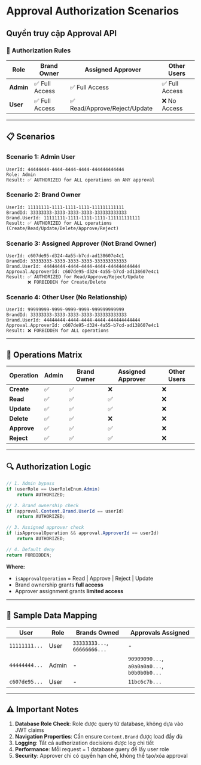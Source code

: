 # Approval Authorization Scenarios

## Quyền truy cập Approval API

### 🔐 **Authorization Rules**

| Role | Brand Owner | Assigned Approver | Other Users |
|------|-------------|-------------------|-------------|
| **Admin** | ✅ Full Access | ✅ Full Access | ✅ Full Access |
| **User** | ✅ Full Access | ✅ Read/Approve/Reject/Update | ❌ No Access |

---

## 📋 **Scenarios**

### **Scenario 1: Admin User**
```
UserId: 44444444-4444-4444-4444-444444444444
Role: Admin
Result: ✅ AUTHORIZED for ALL operations on ANY approval
```

### **Scenario 2: Brand Owner**
```
UserId: 11111111-1111-1111-1111-111111111111
BrandId: 33333333-3333-3333-3333-333333333333
Brand.UserId: 11111111-1111-1111-1111-111111111111
Result: ✅ AUTHORIZED for ALL operations (Create/Read/Update/Delete/Approve/Reject)
```

### **Scenario 3: Assigned Approver (Not Brand Owner)**
```
UserId: c607de95-d324-4a55-b7cd-ad138607e4c1
BrandId: 33333333-3333-3333-3333-333333333333
Brand.UserId: 44444444-4444-4444-4444-444444444444
Approval.ApproverId: c607de95-d324-4a55-b7cd-ad138607e4c1
Result: ✅ AUTHORIZED for Read/Approve/Reject/Update
        ❌ FORBIDDEN for Create/Delete
```

### **Scenario 4: Other User (No Relationship)**
```
UserId: 99999999-9999-9999-9999-999999999999
BrandId: 33333333-3333-3333-3333-333333333333
Brand.UserId: 44444444-4444-4444-4444-444444444444
Approval.ApproverId: c607de95-d324-4a55-b7cd-ad138607e4c1
Result: ❌ FORBIDDEN for ALL operations
```

---

## 🎯 **Operations Matrix**

| Operation | Admin | Brand Owner | Assigned Approver | Other Users |
|-----------|-------|-------------|-------------------|-------------|
| **Create** | ✅ | ✅ | ❌ | ❌ |
| **Read** | ✅ | ✅ | ✅ | ❌ |
| **Update** | ✅ | ✅ | ✅ | ❌ |
| **Delete** | ✅ | ✅ | ❌ | ❌ |
| **Approve** | ✅ | ✅ | ✅ | ❌ |
| **Reject** | ✅ | ✅ | ✅ | ❌ |

---

## 🔍 **Authorization Logic**

```csharp
// 1. Admin bypass
if (userRole == UserRoleEnum.Admin) 
    return AUTHORIZED;

// 2. Brand ownership check
if (approval.Content.Brand.UserId == userId) 
    return AUTHORIZED;

// 3. Assigned approver check
if (isApprovalOperation && approval.ApproverId == userId) 
    return AUTHORIZED;

// 4. Default deny
return FORBIDDEN;
```

**Where:**
- `isApprovalOperation` = Read | Approve | Reject | Update
- Brand ownership grants **full access**
- Approver assignment grants **limited access**

---

## 📝 **Sample Data Mapping**

| User | Role | Brands Owned | Approvals Assigned |
|------|------|--------------|-------------------|
| `11111111...` | User | `33333333...`, `66666666...` | - |
| `44444444...` | Admin | - | `90909090...`, `a0a0a0a0...`, `b0b0b0b0...` |
| `c607de95...` | User | - | `11bc6c7b...` |

---

## ⚠️ **Important Notes**

1. **Database Role Check**: Role được query từ database, không dựa vào JWT claims
2. **Navigation Properties**: Cần ensure `Content.Brand` được load đầy đủ
3. **Logging**: Tất cả authorization decisions được log chi tiết
4. **Performance**: Mỗi request = 1 database query để lấy user role
5. **Security**: Approver chỉ có quyền hạn chế, không thể tạo/xóa approval
